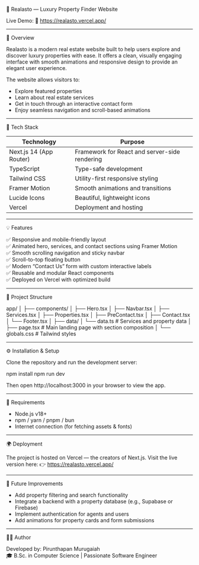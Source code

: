 🏡 Realasto — Luxury Property Finder Website

Live Demo: 🔗 https://realasto.vercel.app/

------------------------------------------------------------

📖 Overview

Realasto is a modern real estate website built to help users explore and discover luxury properties with ease.
It offers a clean, visually engaging interface with smooth animations and responsive design to provide an elegant user experience.

The website allows visitors to:
- Explore featured properties
- Learn about real estate services
- Get in touch through an interactive contact form
- Enjoy seamless navigation and scroll-based animations

------------------------------------------------------------

🚀 Tech Stack

Technology | Purpose
------------|----------
Next.js 14 (App Router) | Framework for React and server-side rendering
TypeScript | Type-safe development
Tailwind CSS | Utility-first responsive styling
Framer Motion | Smooth animations and transitions
Lucide Icons | Beautiful, lightweight icons
Vercel | Deployment and hosting

------------------------------------------------------------

💡 Features

✅ Responsive and mobile-friendly layout  
✅ Animated hero, services, and contact sections using Framer Motion  
✅ Smooth scrolling navigation and sticky navbar  
✅ Scroll-to-top floating button  
✅ Modern “Contact Us” form with custom interactive labels  
✅ Reusable and modular React components  
✅ Deployed on Vercel with optimized build  

------------------------------------------------------------

📁 Project Structure

app/
│
├── components/
│   ├── Hero.tsx
│   ├── Navbar.tsx
│   ├── Services.tsx
│   ├── Properties.tsx
│   ├── PreContact.tsx
│   ├── Contact.tsx
│   └── Footer.tsx
│
├── data/
│   └── data.ts        # Services and property data
│
├── page.tsx           # Main landing page with section composition
│
└── globals.css        # Tailwind styles

------------------------------------------------------------

⚙️ Installation & Setup

Clone the repository and run the development server:

npm install
npm run dev

Then open http://localhost:3000 in your browser to view the app.

------------------------------------------------------------

🧩 Requirements

- Node.js v18+
- npm / yarn / pnpm / bun
- Internet connection (for fetching assets & fonts)

------------------------------------------------------------

🌍 Deployment

The project is hosted on Vercel — the creators of Next.js.
Visit the live version here:
👉 https://realasto.vercel.app/

------------------------------------------------------------

🧠 Future Improvements

- Add property filtering and search functionality  
- Integrate a backend with a property database (e.g., Supabase or Firebase)  
- Implement authentication for agents and users  
- Add animations for property cards and form submissions  

------------------------------------------------------------

👨‍💻 Author

Developed by: Pirunthapan Murugaiah  
🎓 B.Sc. in Computer Science | Passionate Software Engineer
